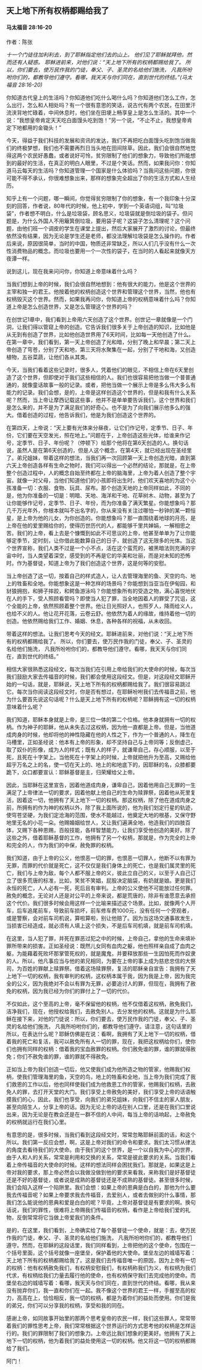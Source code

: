 ﻿## 天上地下所有权柄都赐给我了

#### 马太福音 28:16-20

作者：陈张

*十一个门徒往加利利去，到了耶稣指定他们去的山上。 他们见了耶稣就拜他，然而还有人疑惑。 耶稣进前来，对他们说：“天上地下所有的权柄都赐给我了。 所以，你们要去，使万民作我的门徒，奉父、子、圣灵的名给他们施洗， 凡我所吩咐你们的，都教导他们遵守。看哪，我天天与你们同在，直到世代的终结。”(马太福音 28:16-20)*

你知道古代皇上的生活吗？你知道他们吃什么喝什么吗？你知道他们怎么工作，怎么出行，怎么和人相处吗？有一个很有意思的笑话，说古代有两个农民，在田里汗流浃背地忙碌着，中间休息时，他们坐在田埂上畅享皇上是怎么生活的。其中一个说：“我想皇帝肯定天天吃白面馒头吃到饱！”另一个说，“不止不止，我想皇帝肯定下地都用的金锄头！”

今天，得益于我们科技的发展和资讯的发达，我们不再把吃白面馒头吃到饱当做我们的终极梦想，我们也不需要再烈日当头地在田间除草。因此，我们会很自然地觉得这两个农民好愚蠢，或者说好可怜，贫穷限制了他们的想象力，导致他们所能想到的最好的生活，在真正的明白人眼里，不过是个笑话。然而，如果我问你：你知道马云每天的生活吗？你知道管理一个国家是什么体验吗？当我问这些问题，你很可能不得不承认，你很难想象出来，那样的想象完全超出了你的生活方式和人生经历。

知乎上有一个问题，哪一瞬间，你觉得贫穷限制了你的想象，有一个我印象十分深刻的回答，作者说，80年代的时候，他上初中，学到一个英语词组，叫“垃圾袋”，作者想不明白，什么是垃圾袋，顾名思义，垃圾袋就是倒垃圾的袋子。但问题是，为什么外国人不用簸箕倒垃圾，要用袋子呢？这袋子怎么清理呢？这个问题，由他们班一个调皮的学生在课堂上提出，然后大家展开了激烈的讨论，但最终依然没有结果，因为无论是学生还是老师，都没法理解垃圾袋是怎么操作的。作者后来说，原因很简单，当时的中国，物质还非常缺乏，所以人们几乎没有什么一次性消费物品的概念。而垃圾也要用一个一次性的袋子，在当时的人看起来就像天方夜谭一样。

说到这儿，现在我来问问你，你知道上帝意味着什么吗？

当我们想到上帝的时候，我们会很自然地想到：他有很大的能力，他是这个世界的主宰和独一的君王。他按着他的权柄创造这个世界和管理这个世界，当然，他也有权柄毁灭这个世界。然而，如果我再问你，你知道上帝的权柄意味着什么吗？你知道上帝是怎么创造世界，又是怎么管理这个世界的吗？

在创世记1章中，我们看到上帝用六天创造了这个世界。创世记一章就像是一个门洞，让我们得以管窥上帝的创造。它告诉我们很多关于上帝创造的知识，比如他是从无到有创造了世界，比如他创造世界用了6天时间，比如每一天他创造了什么。在第一章中，我们看到，第一天上帝创造了光和暗，分别了晚上和早晨；第二天上帝创造了穹苍，分别了天和地，第三天将水聚集在一起，分别了干地和海，又创造植物，五谷菜蔬，让他们各从其类。

今天，当我们看着这些记录时，很多人，凭着他们的眼见，不相信上帝在6天里创造了这个世界，但即使对于我们这些相信的人。我们也很容易把他当做一个普普通通的，就像童话故事一般的记录。或者，把他当做一个展示上帝是多么伟大多么有能力的记录。我们会想，是的，上帝是这样创造这个世界的，但是和我有什么关系呢？然而，当上帝让摩西记载这些事，他并不是单单要告诉我们，这个世界和我们是怎么来的，并不是为了满足我们的好奇心。也不是为了向我们展示他多么的强大。借着创造的过程，他告诉我们，他是为我们创造这个世界的。

在第四天，上帝说：“天上要有光体来分昼夜，让它们作记号，定季节、日子、年份，它们要在天空发光，照在地上。”问题在于，上帝创造这些光体，给谁来作记号，定季节、日子、年份呢？（停顿下）给那个他将在第6天创造的人。换句话说，虽然人是在第6天创造的，但是人这个概念，在第4天，就已经出现在圣经里了。弟兄姐妹，带着这样的想法，当我们再一次回顾第一天上帝创造光暗，直到第六天上帝创造各样有生命之物时，我们可以得出一个必然的结论，那就是，在上帝整个创造过程中，人的概念自始至终都在上帝的脑海里，上帝为着人创造了整个宇宙。就像一对父母，当他们知道他们的小孩即将出生时，他们欢天喜地的为这个小孩准备一切：衣服、食物、玩具、尿布。那个创造天地的上帝同样如此，不同的是，他为你准备的一切是：明暗、天地、海洋和干地、花草树木、动物，甚至为了让你能够作记号，定季节、日子、年份，而为你准备了满天繁星。你能想象吗？那几千万光年外，你根本就叫不出名字的，你从来没有关注过哪怕一秒钟的某一颗恒星，是上帝为他的儿女，为你创造的。你能想象吗？那一直围绕着地球的月亮，是上帝在他的爱里赐给你的，使得历世历代的人，都能够千里共婵娟，一解相思之苦。我们的上帝，看上去是个慷慨到如此不可思议的上帝，他甚至单单为了让你能够定季节，定时刻，让你借此能数算自己的日子，就创造了这无限多的光体。当这个世界宣称，我们人类不过是一个小不点，活在这个蛮荒的，被黑暗法则充满的宇宙中时，当人类望着深空，感受到的不再是它的华美和壮丽，而是对未知的恐怖时。作为基督徒，知道上帝为了我们创造这个世界，这是何等的安慰。

当上帝创造了这一切，按着自己的样式造人，让人去管理海里的鱼、天空的鸟、地上的牲畜和全地。你能想象这是一种怎样的场景吗？你能想到当亚当在伊甸园，和豺狼拥抱，和狮子摔跤，和鳄鱼游泳吗？你能想象所有的受造之物，满心喜悦地伏在人的手下，受人照顾看管吗？即使当人犯了罪，当全地因着人的罪受了咒诅，这个全能的上帝，依然照顾着整个世界。他让日光照好人，也照歹人，降雨给义人，也给不义的人。他让花开花落，云卷云舒。他依然为着人的缘故，维持着他一切的创造。他依然赐给我们工作、婚姻、休息，各种各样的祝福，从未收回。

带着这样的想法。让我们思考今天的经文。耶稣进前来，对他们说：“天上地下所有的权柄都赐给我了。 所以，你们要去，使万民作我的门徒，奉父、子、圣灵的名给他们施洗， 凡我所吩咐你们的，都教导他们遵守。看哪，我天天与你们同在，直到世代的终结。”

相信大家很熟悉这段经文，每次当我们在引用上帝给我们的大使命的时候，每次当我们鼓励大家去传福音的时候，我们都会使用这段经文。但是，对这段经文耶稣开始的一句话，就是，耶稣说，天上地下所有的权柄都赐给我了。我们很容易跳过它。每次当你阅读这段经文时，你是否有想过，在耶稣吩咐我们去传福音之前，他为什么要首先说这句话呢？什么是天上地下所有的权柄呢？耶稣拥有这一切的权柄意味着什么呢？

我们知道，耶稣本身就是上帝，是三位一体的第二个位格。他本身就拥有一切的权柄。作为神子的耶稣，他从未失去过这权柄，因为他一直都是上帝。但是，当他道成肉身的时候，他却将他的神性隐藏在他的人性之下，作为一个普通的人，降生在马槽里，正如圣经说：他本有上帝的形象，却不坚持自己与上帝同等；反倒虚己，取了奴仆的形像，成为人的样式；既有人的样子，就谦卑自己，存心顺服，以至于死，且死在十字架上。当他死在十字架上的时候，上帝就把他升为至高，又赐给他超乎万名之上的名，使一切在天上的、地上的和地底下的，因耶稣的名，众膝都要跪下，众口都要宣认：耶稣基督是主，归荣耀给父上帝。

因此，当耶稣在这里宣告，因着他道成肉身，谦卑自己，因着他用自己无罪的一生满足了上帝律法一切的要求，因着他献上他自己的生命为赎罪祭，因着他从死里复活，因着这一切，他拥有了天上地下一切的权柄。那这权柄，除了他在道成肉身之前，所拥有的作为神的权柄以外，除了我上面所说的，他为我们划定行星的轨迹，使穹苍坚硬，为我们定沧海的范围，使水不能越过，他奠定大地的根基，又保守野地里无名的小花一朵。他赐婚姻给世人，又让我们遍满全地，他造我们的四肢百体，又赐下各种恩赐，百般技能，各样智慧能力，让我们享受他创造的美好。除了这些之外，借着耶稣基督的工作，他拥有了另一个权柄，那就是，作为完全的上帝和完全的人，作为我们的中保，赦免罪的权柄。

我们知道，由于上帝的公义，他恨恶一切的罪，也恨恶一切罪人，他断不以有罪为无罪，而罪的代价就是死亡，这不仅仅是我们身体上的死亡，也是我们属灵里的死亡，我们与上帝为敌，每个人都不服上帝的义，彼此立自己的义，以至于人自己订立了很多荒唐的标准，比如，笑贫不笑娼，屁股决定脑袋，有奶就是娘。更是我们永恒的死亡，人人必有一死，死后且有审判。上帝的公义使他不可能放过任何罪。赦免的概念，无论对人还是对公平的上帝来说，都是荒唐的，除非有谁愿意去承担这个代价。我们很多时候会用这样一个比喻来描述这个场景。比如，就像两个人开车，后车追尾前车，导致前车损坏，前车修车费1000元，没有任何一个旁观者，或是警察，会对前车司机说，算啦算啦，别让他赔了。因为当这场交通事故发生，当损害已经造成，就必须有人填上这个损失，不是后车司机填，就是前车司机填。

在这里，当人犯了罪，并死在罪恶过犯之中的时候，上帝自己，拿他的生命来填补罪所带来的损害。正如圣经说：既然儿女同有血肉之躯，他也照样亲自成了血肉之躯，为能藉着死败坏那掌管死权的，就是魔鬼，并要释放那些一生因怕死而作奴隶的人。所以，他凡事应当与他的弟兄相同，为要在上帝的事上成为慈悲忠信的大祭司，为百姓的罪献上赎罪祭。借着这场赎罪祭，复活的耶稣亲自宣告：我拥有了天上地下一切的权柄，我有审判的权柄，这权柄本属于我，因为我是上帝，因为我完全的公义，因为我绝对不会以有罪为无罪，必要追讨人的罪，但现在，我拥有了赦免的权柄，因为我已经为你们的罪付上了一切的代价。

不仅如此，这个至高的上帝，毫不保留他的权柄，他不仅借着这权柄，赦免我们，洁净我们，现在，他授权给我们，去赦免别人。去分发他的权柄。这就是为什么耶稣在接下来，对他的门徒说：所以，你们要去，使万民作我的门徒，奉父、子、圣灵的名给他们施洗， 凡我所吩咐你们的，都教导他们遵守。请注意，这句话里的所以，在表达什么呢？耶稣仿佛是在说：看啊，我拥有了天上地下一切的权柄，借着我的死亡和复活，我可以赦免所有人一切的罪，现在，我把这权柄给你们，使你们也拥有同样的权柄：借着我的宝血赦罪的权柄。你们赦免谁的罪，谁的罪就得赦免；你们不赦免谁的罪，谁的罪就不得赦免。

正如当上帝为我们创造一切后，他又使我们成为他所造之物的管家，他赐我们权柄，使我们管理海里的鱼，天空的鸟，地上的牲畜和全地，当上帝为我们完成了我们救恩的工作以后，他也同样使我们成为他救恩工作的管家，他赐我们权柄，去赦免人的罪，去打开天堂的大门。我们享受上帝赦免的美好，我们享受上帝的话语触摸我们的心，因此，我们也享受，向我们的弟兄姐妹，向我们不信主的家人朋友，甚至向陌生人，分享上帝的话。因为无论上帝的话在别人口里，还是在我们口里说出来，因为无论是在教会还是在一群不信的人中间，每当上帝的话响起，上帝赦免的权柄就运行在我们心里。

有意思的是，很多时候，当我们看到这段经文时，常常忽略耶稣前面的话，和这个所以。我们第一反应会想，啊，这是上帝对我们的命令和要求。我们太习惯从律法的角度去看待我们的大使命。由于我们的这个世界，是一个以自我为中心的世界，由于人和人的关系，常常是利用和交换的关系，常常是彼此要求的关系。当我们看着上帝传福音的大使命的时候。这样的想法同样会困扰我们。那就是，如果这是上帝对我的要求，那上帝必然会以我做没做到他的要求来看我，来称我们是好基督徒还是不好的基督徒，或者说是成熟的基督徒还是不成熟的基督徒。甚至很多时候，我们会陷入这样一个陷阱里。我们会想：如果上帝的恩典是白白的，那他为什么要我去传福音呢？如果上帝要求我去传福音，去爱别人，或者去做别的什么事情，那我们怎么能说他的恩典和爱是白白的呢？毕竟，上帝对基督徒是有要求的啊。换句话说，我们的罪性，很难将上帝赐我们传福音的权柄，看作是上帝给我们爱的礼物，反倒常常将它当做上帝爱我们的条件。

是的，在这里，我们看到，上帝确实给了每个基督徒一个使命，就是：去，使万民作我的门徒，奉父、子、圣灵的名给他们施洗， 凡我所吩咐你们的，都教导他们遵守。然而，在耶稣的这段话里，我们同样看到，上帝把他的这个使命，包围在一个括号里面，这个括号就像一座堡垒，保护着他的大使命。堡垒左边的城墙写着：天上地下所有的权柄都赐给我了。这是我们去传福音唯一的原因，因为上帝有一切的权柄：他有权柄赦免我们，有权柄安慰我们，有权柄称我们为义，有权柄为我们代求，有权柄给我们力量去履行他的使命，也有权柄保守我们去完成他的使命。而堡垒右边的城墙写着：看哪，我天天与你们同在，直到世代的终结。看哪，我从来没有抛弃你们，我一直和你们在一起。我不像这个世界的君王一样，手握至高的权力，高高在上，恰恰相反，我一切的权柄，都是为着你们的益处而使用。你们是我的弟兄，你们可以分享我的权柄，享受和我的同在。

感谢上帝，如同故事开始里的那两个思考皇帝的农民一样，我们这些罪人，常常带着我们的罪性思考上帝，我们常常根据这个世界运行的方式思考他的权柄是怎样运行的。我们的罪限制了我们的想象力。上帝远比我们想象的更美好。他拥有了天上地下一切的权柄，他为着我们的益处使用这一切的权柄。他又将这一切的权柄都赐给了我们。

阿门！

